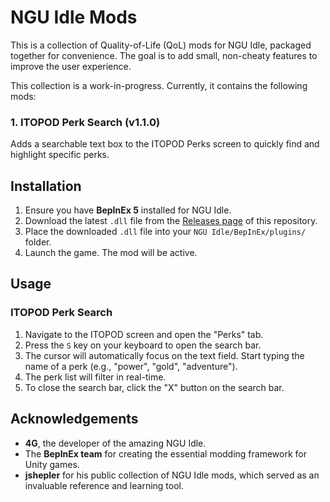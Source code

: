 # NGU Idle Mods

This is a collection of Quality-of-Life (QoL) mods for NGU Idle, packaged together for convenience. The goal is to add small, non-cheaty features to improve the user experience.

This collection is a work-in-progress. Currently, it contains the following mods:


### 1. ITOPOD Perk Search (v1.1.0)

Adds a searchable text box to the ITOPOD Perks screen to quickly find and highlight specific perks.

## Installation

1.  Ensure you have **BepInEx 5** installed for NGU Idle.
2.  Download the latest `.dll` file from the [Releases page](https://github.com/postEntropy/NGU_Mods/releases) of this repository.
3.  Place the downloaded `.dll` file into your `NGU Idle/BepInEx/plugins/` folder.
4.  Launch the game. The mod will be active.

## Usage

### ITOPOD Perk Search

1.  Navigate to the ITOPOD screen and open the "Perks" tab.
2.  Press the `S` key on your keyboard to open the search bar.
3.  The cursor will automatically focus on the text field. Start typing the name of a perk (e.g., "power", "gold", "adventure").
4.  The perk list will filter in real-time.
5.  To close the search bar, click the "X" button on the search bar.

## Acknowledgements

* **4G**, the developer of the amazing NGU Idle.
* The **BepInEx team** for creating the essential modding framework for Unity games.
* **jshepler** for his public collection of NGU Idle mods, which served as an invaluable reference and learning tool.
